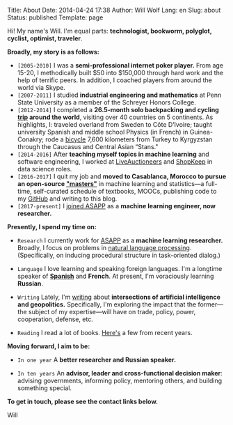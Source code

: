 Title: About
Date: 2014-04-24 17:38
Author: Will Wolf
Lang: en
Slug: about
Status: published
Template: page

Hi! My name's Will. I'm equal parts: **technologist, bookworm, polyglot, cyclist, optimist, traveler**.

**Broadly, my story is as follows:**

- `[2005-2010]` I was a **semi-professional internet poker player.** From age 15-20, I methodically built $50 into $150,000 through hard work and the help of terrific peers. In addition, I coached players from around the world via Skype.
- `[2007-2011]` I studied **industrial engineering and mathematics** at Penn State University as a member of the Schreyer Honors College.
- `[2012-2014]` I completed a **26.5-month solo backpacking and cycling [trip](http://www.willtravellife.com) around the world**, visiting over 40 countries on 5 continents. As highlights, I: traveled overland from Sweden to Côte D’Ivoire; taught university Spanish and middle school Physics (in French) in Guinea-Conakry; rode a [bicycle](http://willtravellife.com/category/will-bikes-central-asia/) 7,600 kilometers from Turkey to Kyrgyzstan through the Caucasus and Central Asian “Stans."
- `[2014-2016]` After **teaching myself topics in machine learning** and software engineering, I worked at [LiveAuctioneers](https://www.liveauctioneers.com) and [ShopKeep](https://www.shopkeep.com) in data science roles.
- `[2016-2017]` I quit my job and **moved to Casablanca, Morocco to pursue an open-source ["masters"]({filename}/articles/practical-guide-open-source-ml-masters.md)** in machine learning and statistics—a full-time, self-curated schedule of textbooks, MOOCs, publishing code to my [GitHub](https://github.com/cavaunpeu) and writing to this blog.
- `[2017-present]` I [joined ASAPP]({filename}/articles/joining-asapp.md) as a **machine learning engineer, now researcher.**

**Presently, I spend my time on:**

- `Research` I currently work for [ASAPP](https://www.asapp.com/) as a **machine learning researcher.** Broadly, I focus on problems in [natural language processing](https://en.wikipedia.org/wiki/Natural_language_processing). (Specifically, on inducing procedural structure in task-oriented dialog.)

- `Language` I love learning and speaking foreign languages. I'm a longtime speaker of **[Spanish](http://willwolf.io/es/)** and **French**. At present, I'm voraciously learning **Russian**.

- `Writing` Lately, I'm [writing](http://willwolf.io/geopolitics/) about **intersections of artificial intelligence and geopolitics.** Specifically, I'm exploring the impact that the former—the subject of my expertise—will have on trade, policy, power, cooperation, defense, etc.

- `Reading` I read a lot of books. [Here's](http://willwolf.io/books/) a few from recent years.

**Moving forward, I aim to be:**

- `In one year` A **better researcher and Russian speaker.**

- `In ten years` An **advisor, leader and cross-functional decision maker**: advising governments, informing policy, mentoring others, and building something special.

**To get in touch, please see the contact links below.**

Will

